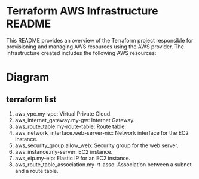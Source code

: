 # Terraform AWS Infrastructure README
This README provides an overview of the Terraform project responsible for provisioning and managing AWS resources using the AWS provider. The infrastructure created includes the following AWS resources:

# Diagram

## terraform list
1. aws_vpc.my-vpc: Virtual Private Cloud.
2. aws_internet_gateway.my-gw: Internet Gateway.
3. aws_route_table.my-route-table: Route table.
4. aws_network_interface.web-server-nic: Network interface for the EC2 instance.
6. aws_security_group.allow_web: Security group for the web server.
7. aws_instance.my-server: EC2 instance.
8. aws_eip.my-eip: Elastic IP for an EC2 instance.
9. aws_route_table_association.my-rt-asso: Association between a subnet and a route table.
